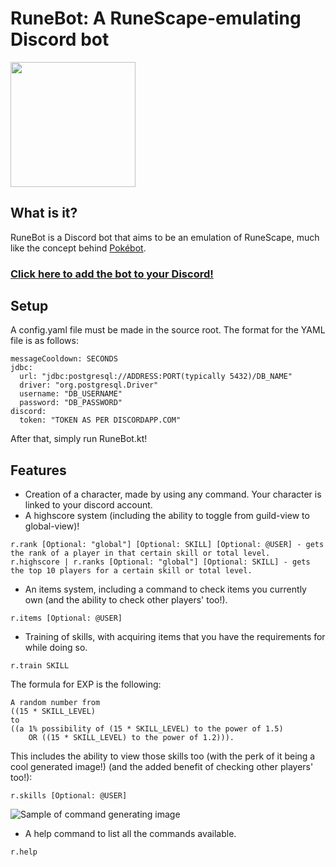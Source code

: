 # RuneBot: A RuneScape-emulating Discord bot
<p><img src="https://i.imgur.com/OMgVAM6.jpg" width="200" height="200" /></img></p>

## What is it?
RuneBot is a Discord bot that aims to be an emulation of RuneScape, much like the concept behind [Pokébot](https://github.com/Wonder-Toast/Pokebot).

### [Click here to add the bot to your Discord!](https://tinyurl.com/AddRuneBot)

## Setup
A config.yaml file must be made in the source root. The format for the YAML file is as follows:
```
messageCooldown: SECONDS
jdbc:
  url: "jdbc:postgresql://ADDRESS:PORT(typically 5432)/DB_NAME"
  driver: "org.postgresql.Driver"
  username: "DB_USERNAME"
  password: "DB_PASSWORD"
discord:
  token: "TOKEN AS PER DISCORDAPP.COM"
```
After that, simply run RuneBot.kt!

## Features
- Creation of a character, made by using any command. Your character is linked to your discord account.
- A highscore system (including the ability to toggle from guild-view to global-view)!
```
r.rank [Optional: "global"] [Optional: SKILL] [Optional: @USER] - gets the rank of a player in that certain skill or total level.
r.highscore | r.ranks [Optional: "global"] [Optional: SKILL] - gets the top 10 players for a certain skill or total level.
```
- An items system, including a command to check items you currently own (and the ability to check other players' too!).
```
r.items [Optional: @USER]
```
- Training of skills, with acquiring items that you have the requirements for while doing so.
```
r.train SKILL
```
The formula for EXP is the following:
```
A random number from 
((15 * SKILL_LEVEL) 
to 
((a 1% possibility of (15 * SKILL_LEVEL) to the power of 1.5) 
    OR ((15 * SKILL_LEVEL) to the power of 1.2))).
```
This includes the ability to view those skills too (with the perk of it being a cool generated image!) (and the added benefit of checking other players' too!):
```
r.skills [Optional: @USER]
```
![Sample of command generating image](https://i.imgur.com/uYlYykK.png)
- A help command to list all the commands available.
```
r.help
```
